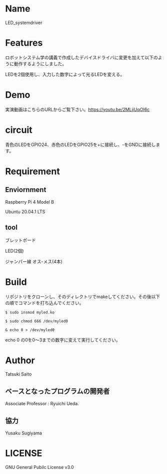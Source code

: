 # Name

LED_systemdriver


# Features

ロボットシステム学の講義で作成したデバイスドライバに変更を加えて以下のように動作するようにしました。

LEDを2個使用し、入力した数字によって光るLEDを変える。


# Demo

実演動画はこちらのURLからご覧下さい。https://youtu.be/2MLjiUqOI6c


# circuit

青色のLEDをGPIO24、赤色のLEDをGPIO25を+に接続し、-をGNDに接続します。


# Requirement

## Enviornment

Raspberry Pi 4 Model B

Ubuntu 20.04.1 LTS

## tool

ブレットボード

LED(2個)

ジャンパー線 オス-メス(4本)


# Build

リポジトリをクローンし、そのディレクトリでmakeしてください。その後以下の順でコマンドを打ち込んでください。

```
$ sudo insmod myled.ko
```

```
$ sudo chmod 666 /dev/myled0
```

```
& echo 0 > /dev/myled0
```

echo 0 の0を0～3までの数字に変えて実行してください。


# Author

Tatsuki Saito

## ベースとなったプログラムの開発者

Associate Professor : Ryuichi Ueda.

## 協力 

Yusaku Sugiyama


# LICENSE

GNU General Pubilc License v3.0


